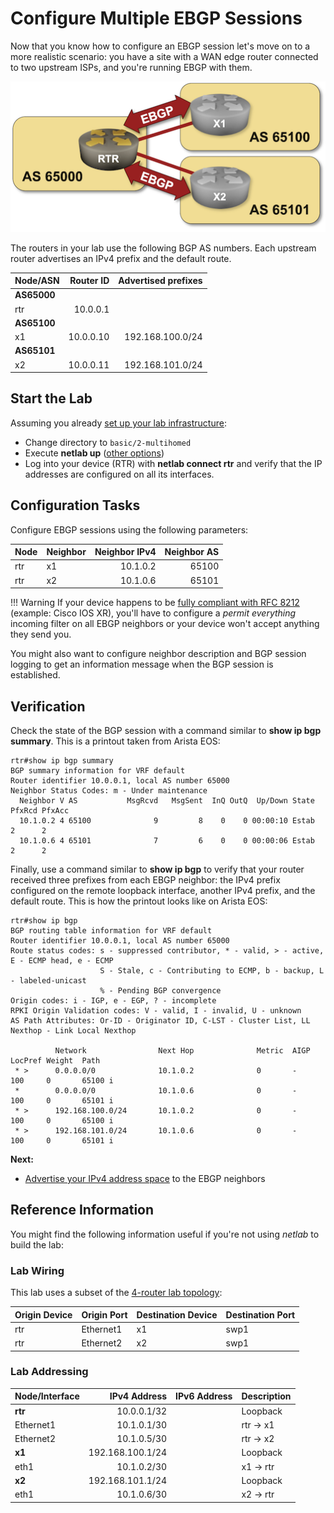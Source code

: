 # Configure Multiple EBGP Sessions

Now that you know how to configure an EBGP session let's move on to a more realistic scenario: you have a site with a WAN edge router connected to two upstream ISPs, and you're running EBGP with them.

![Lab topology](topology-multihomed.png)

The routers in your lab use the following BGP AS numbers. Each upstream router advertises an IPv4 prefix and the default route.

| Node/ASN | Router ID | Advertised prefixes |
|----------|----------:|--------------------:|
| **AS65000** ||
| rtr | 10.0.0.1 | |
| **AS65100** ||
| x1 | 10.0.0.10 | 192.168.100.0/24 |
| **AS65101** ||
| x2 | 10.0.0.11 | 192.168.101.0/24 |

## Start the Lab

Assuming you already [set up your lab infrastructure](../1-setup.md):

* Change directory to `basic/2-multihomed`
* Execute **netlab up** ([other options](../external/index.md))
* Log into your device (RTR) with **netlab connect rtr** and verify that the IP addresses are configured on all its interfaces.

## Configuration Tasks

Configure EBGP sessions using the following parameters:

| Node | Neighbor | Neighbor IPv4 | Neighbor AS |
|------|----------|--------------:|------------:|
| rtr | x1 | 10.1.0.2 | 65100 |
| rtr | x2 | 10.1.0.6 | 65101 |

!!! Warning
    If your device happens to be [fully compliant with RFC 8212](https://blog.ipspace.net/2023/06/default-ebgp-policy-rfc-8212.html) (example: Cisco IOS XR), you'll have to configure a *permit everything* incoming filter on all EBGP neighbors or your device won't accept anything they send you.

You might also want to configure neighbor description and BGP session logging to get an information message when the BGP session is established.

## Verification

Check the state of the BGP session with a command similar to **show ip bgp summary**. This is a printout taken from Arista EOS:

```
rtr#show ip bgp summary
BGP summary information for VRF default
Router identifier 10.0.0.1, local AS number 65000
Neighbor Status Codes: m - Under maintenance
  Neighbor V AS           MsgRcvd   MsgSent  InQ OutQ  Up/Down State   PfxRcd PfxAcc
  10.1.0.2 4 65100              9         8    0    0 00:00:10 Estab   2      2
  10.1.0.6 4 65101              7         6    0    0 00:00:06 Estab   2      2
```

Finally, use a command similar to **show ip bgp** to verify that your router received three prefixes from each EBGP neighbor: the  IPv4 prefix configured on the remote loopback interface, another IPv4 prefix, and the default route. This is how the printout looks like on Arista EOS:

```
rtr#show ip bgp
BGP routing table information for VRF default
Router identifier 10.0.0.1, local AS number 65000
Route status codes: s - suppressed contributor, * - valid, > - active, E - ECMP head, e - ECMP
                    S - Stale, c - Contributing to ECMP, b - backup, L - labeled-unicast
                    % - Pending BGP convergence
Origin codes: i - IGP, e - EGP, ? - incomplete
RPKI Origin Validation codes: V - valid, I - invalid, U - unknown
AS Path Attributes: Or-ID - Originator ID, C-LST - Cluster List, LL Nexthop - Link Local Nexthop

          Network                Next Hop              Metric  AIGP       LocPref Weight  Path
 * >      0.0.0.0/0              10.1.0.2              0       -          100     0       65100 i
 *        0.0.0.0/0              10.1.0.6              0       -          100     0       65101 i
 * >      192.168.100.0/24       10.1.0.2              0       -          100     0       65100 i
 * >      192.168.101.0/24       10.1.0.6              0       -          100     0       65101 i
```

**Next:**

* [Advertise your IPv4 address space](3-originate.md) to the EBGP neighbors

## Reference Information

You might find the following information useful if you're not using _netlab_ to build the lab:

### Lab Wiring

This lab uses a subset of the [4-router lab topology](../external/4-router.md):

| Origin Device | Origin Port | Destination Device | Destination Port |
|---------------|-------------|--------------------|------------------|
| rtr | Ethernet1 | x1 | swp1 |
| rtr | Ethernet2 | x2 | swp1 |

### Lab Addressing

| Node/Interface | IPv4 Address | IPv6 Address | Description |
|----------------|-------------:|-------------:|-------------|
| **rtr** |  10.0.0.1/32 |  | Loopback |
| Ethernet1 | 10.1.0.1/30 |  | rtr -> x1 |
| Ethernet2 | 10.1.0.5/30 |  | rtr -> x2 |
| **x1** |  192.168.100.1/24 |  | Loopback |
| eth1 | 10.1.0.2/30 |  | x1 -> rtr |
| **x2** |  192.168.101.1/24 |  | Loopback |
| eth1 | 10.1.0.6/30 |  | x2 -> rtr |
